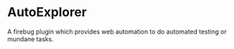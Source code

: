 AutoExplorer
============

A firebug plugin which provides web automation to do automated testing or mundane tasks.
